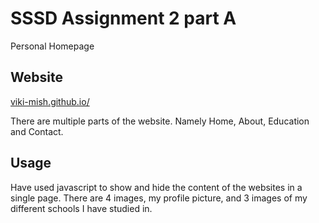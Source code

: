 # SSSD Assignment 2 part A

Personal Homepage

## Website

[viki-mish.github.io/](https://viki-mish.github.io/)

There are multiple parts of the website.
Namely Home, About, Education and Contact.


## Usage

Have used javascript to show and hide the content of the websites in a single page.
There are 4 images, my profile picture, and 3 images of my different schools I have studied in.
